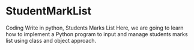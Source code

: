 # StudentMarkList
Coding Write in python, Students Marks List
Here, we are going to learn how to implement a Python program to input and manage students marks list using class and object approach.
